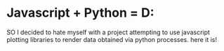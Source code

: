 # Javascript + Python = D:

SO I decided to hate myself with a project attempting to use javascript plotting libraries to render data obtained via python processes. here it is!
